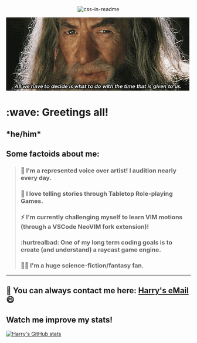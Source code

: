 <div align="center">
    <img src="styling_prof.svg" width="400" height="400" alt="css-in-readme">
</div>

![GIF of Gandalf from Lord of the Rings saying a significant quote about the usage of time.](gandalf_time.gif)
<h1>:wave: Greetings all!</h1>
<h2>*he/him*</h2>

## Some factoids about me:

> ### :microphone: I'm a represented voice over artist! I audition nearly every day.
> ### :dragon_face: I love telling stories through Tabletop Role-playing Games.
> ### :zap: I'm currently challenging myself to learn VIM motions (through a VSCode NeoVIM fork extension)!
> ### :hurtrealbad: One of my long term coding goals is to create (and understand) a raycast game engine.
> ### 🧙‍♂️ I'm a huge science-fiction/fantasy fan.
---

## 📧 You can always contact me here: [Harry's eMail](harry@spolem.net) :smile:

## Watch me improve my stats!
[![Harry's GitHub stats](https://github-readme-stats.vercel.app/api?username=hlaack&show_icons=true&theme=dracula)](https://github.com/anuraghazra/github-readme-stats)